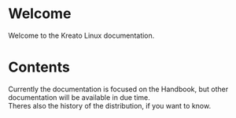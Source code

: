 # Welcome
Welcome to the Kreato Linux documentation.

# Contents
Currently the documentation is focused on the Handbook, but other documentation will be available in due time.
<br>Theres also the history of the distribution, if you want to know.</br>

